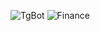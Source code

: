 ![TgBot](https://github.com/W4NTER/financeApp/actions/workflows/tgBot.yml/badge.svg)
![Finance](https://github.com/W4NTER/financeApp/actions/workflows/finance.yml/badge.svg)